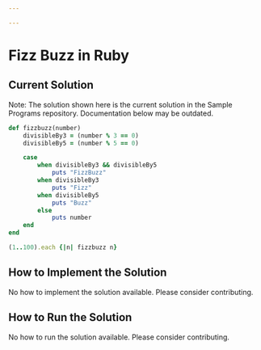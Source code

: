 ```yaml
---

---
```


# Fizz Buzz in Ruby

## Current Solution

Note: The solution shown here is the current solution in the Sample Programs repository. Documentation below may be outdated.

```Ruby
def fizzbuzz(number)
    divisibleBy3 = (number % 3 == 0)
    divisibleBy5 = (number % 5 == 0)

    case
        when divisibleBy3 && divisibleBy5
            puts "FizzBuzz"
        when divisibleBy3
            puts "Fizz"
        when divisibleBy5
            puts "Buzz"
        else 
            puts number
    end
end

(1..100).each {|n| fizzbuzz n}

```

## How to Implement the Solution

No how to implement the solution available. Please consider contributing.

## How to Run the Solution

No how to run the solution available. Please consider contributing.